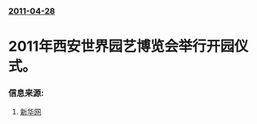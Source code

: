 ### [2011-04-28](/news/2011/04/28/index.md)

##### 
#  2011年西安世界园艺博览会举行开园仪式。




### 信息来源:

1. [新华网](http://news.xinhuanet.com/society/2011-04/29/c_121362702.htm)
